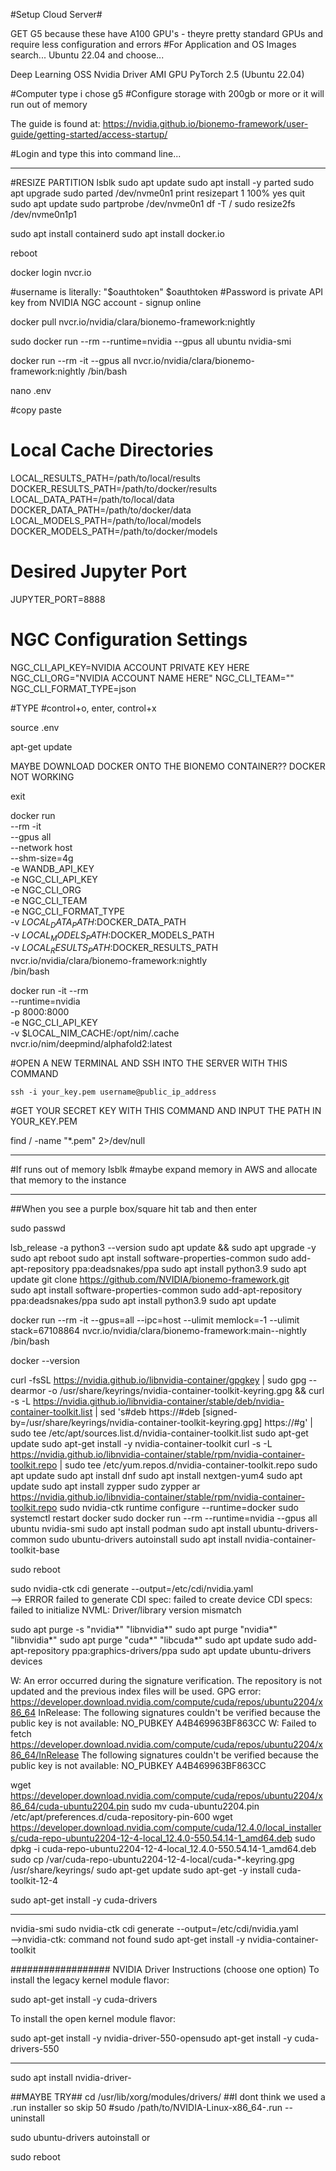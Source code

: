 #Setup Cloud Server#

GET G5 because these have A100 GPU's - theyre pretty standard GPUs and require less configuration and errors
#For Application and OS Images search...
Ubuntu 22.04 and choose...

Deep Learning OSS Nvidia Driver AMI GPU PyTorch 2.5 (Ubuntu 22.04)


#Computer type i chose g5
#Configure storage with 200gb or more or it will run out of memory

The guide is found at:
https://nvidia.github.io/bionemo-framework/user-guide/getting-started/access-startup/

#Login and type this into command line...
__________________________________________________________



#RESIZE PARTITION
lsblk
sudo apt update
sudo apt install -y parted
sudo apt upgrade
sudo parted /dev/nvme0n1
print
resizepart 1 100%
yes
quit
sudo apt update
sudo partprobe /dev/nvme0n1
df -T /
sudo resize2fs /dev/nvme0n1p1



sudo apt install containerd
sudo apt install docker.io

reboot

docker login nvcr.io

#username is literally: "$oauthtoken"
$oauthtoken
#Password is private API key from NVIDIA NGC account - signup online


docker pull nvcr.io/nvidia/clara/bionemo-framework:nightly

sudo docker run --rm --runtime=nvidia --gpus all ubuntu nvidia-smi

docker run --rm -it --gpus all nvcr.io/nvidia/clara/bionemo-framework:nightly /bin/bash


nano .env

#copy paste
# Local Cache Directories
LOCAL_RESULTS_PATH=/path/to/local/results
DOCKER_RESULTS_PATH=/path/to/docker/results
LOCAL_DATA_PATH=/path/to/local/data
DOCKER_DATA_PATH=/path/to/docker/data
LOCAL_MODELS_PATH=/path/to/local/models
DOCKER_MODELS_PATH=/path/to/docker/models

# Desired Jupyter Port
JUPYTER_PORT=8888

# NGC Configuration Settings
NGC_CLI_API_KEY=NVIDIA ACCOUNT PRIVATE KEY HERE
NGC_CLI_ORG="NVIDIA ACCOUNT NAME HERE"
NGC_CLI_TEAM=""
NGC_CLI_FORMAT_TYPE=json



#TYPE
#control+o, enter, control+x

source .env

apt-get update

MAYBE DOWNLOAD DOCKER ONTO THE BIONEMO CONTAINER?? DOCKER NOT WORKING

exit

docker run \
  --rm -it \
  --gpus all \
  --network host \
  --shm-size=4g \
  -e WANDB_API_KEY \
  -e NGC_CLI_API_KEY \
  -e NGC_CLI_ORG \
  -e NGC_CLI_TEAM \
  -e NGC_CLI_FORMAT_TYPE \
  -v $LOCAL_DATA_PATH:$DOCKER_DATA_PATH \
  -v $LOCAL_MODELS_PATH:$DOCKER_MODELS_PATH \
  -v $LOCAL_RESULTS_PATH:$DOCKER_RESULTS_PATH \
  nvcr.io/nvidia/clara/bionemo-framework:nightly \
  /bin/bash


docker run -it --rm \
    --runtime=nvidia \
    -p 8000:8000 \
    -e NGC_CLI_API_KEY \
    -v $LOCAL_NIM_CACHE:/opt/nim/.cache \
    nvcr.io/nim/deepmind/alphafold2:latest


#OPEN A NEW TERMINAL AND SSH INTO THE SERVER WITH THIS COMMAND
   
    ssh -i your_key.pem username@public_ip_address

  #GET YOUR SECRET KEY WITH THIS COMMAND AND INPUT THE PATH IN YOUR_KEY.PEM
  
find / -name "*.pem" 2>/dev/null 


    
___________________________________________




#If runs out of memory 
lsblk
#maybe expand memory in AWS and allocate that memory to the instance
  _____________________________________________

##When you see a purple box/square hit tab and then enter

sudo passwd

lsb_release -a
python3 --version
sudo apt update && sudo apt upgrade -y
sudo apt reboot
sudo apt install software-properties-common
sudo add-apt-repository ppa:deadsnakes/ppa
sudo apt install python3.9
sudo apt update
git clone https://github.com/NVIDIA/bionemo-framework.git     
sudo apt install software-properties-common
sudo add-apt-repository ppa:deadsnakes/ppa
sudo apt install python3.9
sudo apt update

docker run --rm -it   --gpus=all --ipc=host --ulimit memlock=-1 --ulimit stack=67108864   nvcr.io/nvidia/clara/bionemo-framework:main--nightly   /bin/bash

docker --version

curl -fsSL https://nvidia.github.io/libnvidia-container/gpgkey | sudo gpg --dearmor -o /usr/share/keyrings/nvidia-container-toolkit-keyring.gpg   && curl -s -L https://nvidia.github.io/libnvidia-container/stable/deb/nvidia-container-toolkit.list |     sed 's#deb https://#deb [signed-by=/usr/share/keyrings/nvidia-container-toolkit-keyring.gpg] https://#g' |     sudo tee /etc/apt/sources.list.d/nvidia-container-toolkit.list
sudo apt-get update
sudo apt-get install -y nvidia-container-toolkit
curl -s -L https://nvidia.github.io/libnvidia-container/stable/rpm/nvidia-container-toolkit.repo |   sudo tee /etc/yum.repos.d/nvidia-container-toolkit.repo
sudo apt update
sudo apt install dnf
sudo apt install nextgen-yum4
sudo apt update
sudo apt install zypper
sudo zypper ar https://nvidia.github.io/libnvidia-container/stable/rpm/nvidia-container-toolkit.repo
sudo nvidia-ctk runtime configure --runtime=docker
sudo systemctl restart docker
sudo docker run --rm --runtime=nvidia --gpus all ubuntu nvidia-smi
sudo apt install podman
sudo apt install ubuntu-drivers-common
sudo ubuntu-drivers autoinstall
sudo apt install nvidia-container-toolkit-base

sudo reboot

sudo nvidia-ctk cdi generate --output=/etc/cdi/nvidia.yaml  
--> ERROR failed to generate CDI spec: failed to create device CDI specs: failed to initialize NVML: Driver/library version mismatch 

sudo apt purge -s "nvidia*" "libnvidia*"
sudo apt purge "nvidia*" "libnvidia*"
sudo apt purge "cuda*" "libcuda*"
sudo apt update
sudo add-apt-repository ppa:graphics-drivers/ppa
sudo apt update
ubuntu-drivers devices

W: An error occurred during the signature verification. The repository is not updated and the previous index files will be used. GPG error: https://developer.download.nvidia.com/compute/cuda/repos/ubuntu2204/x86_64  InRelease: The following signatures couldn't be verified because the public key is not available: NO_PUBKEY A4B469963BF863CC
W: Failed to fetch https://developer.download.nvidia.com/compute/cuda/repos/ubuntu2204/x86_64/InRelease  The following signatures couldn't be verified because the public key is not available: NO_PUBKEY A4B469963BF863CC

wget https://developer.download.nvidia.com/compute/cuda/repos/ubuntu2204/x86_64/cuda-ubuntu2204.pin
sudo mv cuda-ubuntu2204.pin /etc/apt/preferences.d/cuda-repository-pin-600
wget https://developer.download.nvidia.com/compute/cuda/12.4.0/local_installers/cuda-repo-ubuntu2204-12-4-local_12.4.0-550.54.14-1_amd64.deb
sudo dpkg -i cuda-repo-ubuntu2204-12-4-local_12.4.0-550.54.14-1_amd64.deb
sudo cp /var/cuda-repo-ubuntu2204-12-4-local/cuda-*-keyring.gpg /usr/share/keyrings/
sudo apt-get update
sudo apt-get -y install cuda-toolkit-12-4

sudo apt-get install -y cuda-drivers


___________________________________
nvidia-smi
sudo nvidia-ctk cdi generate --output=/etc/cdi/nvidia.yaml  
-->nvidia-ctk: command not found
sudo apt-get install -y nvidia-container-toolkit





##################
NVIDIA Driver Instructions (choose one option)
To install the legacy kernel module flavor:

sudo apt-get install -y cuda-drivers

To install the open kernel module flavor:

sudo apt-get install -y nvidia-driver-550-opensudo apt-get install -y cuda-drivers-550

_______________________________________

sudo apt install nvidia-driver-<version>

##MAYBE TRY##
cd /usr/lib/xorg/modules/drivers/
##I dont think we used a .run installer so skip 50
#sudo /path/to/NVIDIA-Linux-x86_64-<version>.run --uninstall



sudo ubuntu-drivers autoinstall
or


sudo reboot



